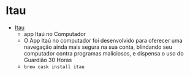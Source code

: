 # Itau
- [Itau](https://www.itau.com.br/computador/)
  -  app Itaú no Computador
  - O App Itaú no computador foi desenvolvido para oferecer uma navegação ainda mais segura na sua conta, blindando seu computador contra programas maliciosos, e dispensa o uso do Guardião 30 Horas
  - `brew cask install itau`
